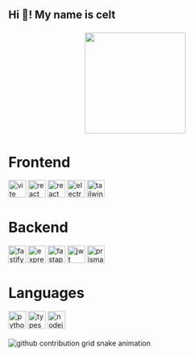<h2 align="left">Hi 👋! My name is celt</h2>

###

<div align="center">
  <img src="https://github-readme-stats-fast.vercel.app/api?username=thatcelt&theme=shadow_red&show_icons=true" style="height: 200px"/>
</div>

###
# Frontend

<div align="left">
  <img src="https://img.shields.io/badge/Vite-B73BFE?style=for-the-badge&logo=vite&logoColor=FFD62E" height="35" alt="vite"  />
  <img src="https://img.shields.io/badge/React-20232A?style=for-the-badge&logo=react&logoColor=61DAFB" height="35" alt="react"  />
  <img src="https://img.shields.io/badge/React_Router-CA4245?style=for-the-badge&logo=react-router&logoColor=white" height="35" alt="react router"  />
  <img src="https://img.shields.io/badge/Electron-2B2E3A?style=for-the-badge&logo=electron&logoColor=9FEAF9" height="35" alt="electron"  />
  <img src="https://img.shields.io/badge/Tailwind_CSS-38B2AC?style=for-the-badge&logo=tailwind-css&logoColor=white" height="35" alt="tailwindcss"  />
</div>

# Backend

<div align="left">
  <img src="https://img.shields.io/badge/fastify-202020?style=for-the-badge&logo=fastify&logoColor=white" height="35" alt="fastify"  />
  <img src="https://img.shields.io/badge/Express%20js-000000?style=for-the-badge&logo=express&logoColor=white" height="35" alt="express"  />
  <img src="https://img.shields.io/badge/fastapi-109989?style=for-the-badge&logo=FASTAPI&logoColor=white" height="35" alt="fastapi"  />
  <img src="https://img.shields.io/badge/JWT-000000?style=for-the-badge&logo=JSON%20web%20tokens&logoColor=white" height="35" alt="jwt"  />
  <img src="https://img.shields.io/badge/Prisma-3982CE?style=for-the-badge&logo=Prisma&logoColor=white" height="35" alt="prisma"  />
</div>

# Languages

<div align="left">
  <img src="https://img.shields.io/badge/Python-FFD43B?style=for-the-badge&logo=python&logoColor=blue" height="35" alt="python"  />
  <img src="https://img.shields.io/badge/TypeScript-007ACC?style=for-the-badge&logo=typescript&logoColor=white" height="35" alt="typescript"  />
  <img src="https://img.shields.io/badge/Node%20js-339933?style=for-the-badge&logo=nodedotjs&logoColor=white" height="35" alt="nodejs"  />
</div>

<br clear="both">
<img alt="github contribution grid snake animation" src="https://profile-readme-generator.com/assets/snake.svg" style="visibility: visible; max-width: 100%;">
